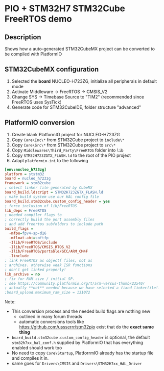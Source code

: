 # PIO + STM32H7 STM32Cube FreeRTOS demo

## Description

Shows how a auto-generated STM32CubeMX project can be converted to be compiled with PlatformIO

## STM32CubeMX configuration

1. Selected the **board** NUCLEO-H723ZG, initialize all peripherals in default mode
2. Activate Middleware -> FreeRTOS -> CMSIS_V2
3. Change SYS -> Timebase Source to "TIM2" (recommended since FreeRTOS uses SysTick)
4. Generate code for STM32CubeIDE, folder structure "advanced"

## PlatformIO conversion

1. Create blank PlatformIO project for NUCLEO-H723ZG
2. Copy `Core\Inc\*` from STM32Cube project to `include\*`
3. Copy `Core\Src\*` from STM32Cube project to `src\*`
4. Copy `Middlewares\Third_Party\FreeRTOS` folder into `lib`
5. Copy `STM32H723ZGTX_FLASH.ld` to the root of the PIO project 
6. Adapt `platformio.ini` to the following

```ini
[env:nucleo_h723zg]
platform = ststm32
board = nucleo_h723zg
framework = stm32cube
; select linker file generated by CubeMX
board_build.ldscript = STM32H723ZGTX_FLASH.ld
; make build system use our HAL config file
board_build.stm32cube.custom_config_header = yes
; force inclusion of lib/FreeRTOS
lib_deps = FreeRTOS
; needed compiler flags to 
; correctly build the port assembly files
; and add freertos subfolders to include path
build_flags =
  -mfpu=fpv4-sp-d16
  -mfloat-abi=softfp
  -Ilib/FreeRTOS/include
  -Ilib/FreeRTOS/CMSIS_RTOS_V2
  -Ilib/FreeRTOS/portable/GCC/ARM_CM4F
  -Iinclude
; link FreeRTOS as objectf files, not as
; archives. otherwise weak ISR functions
; don't get linked properly!
lib_archive = no
; fix for RAM size / initial SP.
; see https://community.platformio.org/t/arm-versus-thumb/23540/
; actually **not** needed because we have selected a fixed linkerfile!!
;board_upload.maximum_ram_size = 131072
```

Note:
* This conversion process and the needed build flags are nothing new
    * outlined in many forum threads
    * automatic conversions tools like https://github.com/ussserrr/stm32pio exist that do the **exact same thing**
* `board_build.stm32cube.custom_config_header` is optional, the default `stm32h7xx_hal_conf.h` supplied by PlatformIO that has everything enabled should work too
* No need to copy `Core\Startup`, PlatforrmIO already has the startup file and compiles it in. 
* same goes for `Drivers\CMSIS` and `Drivers\STM32H7xx_HAL_Driver`


